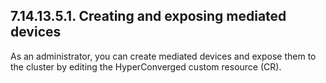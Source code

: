 ## 7.14.13.5.1. Creating and exposing mediated devices

As an administrator, you can create mediated devices and expose them to the cluster by editing the HyperConverged custom resource (CR).

